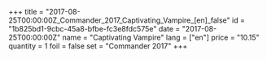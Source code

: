 +++
title = "2017-08-25T00:00:00Z_Commander_2017_Captivating_Vampire_[en]_false"
id = "1b825bd1-9cbc-45a8-bfbe-fc3e8fdc575e"
date = "2017-08-25T00:00:00Z"
name = "Captivating Vampire"
lang = ["en"]
price = "10.15"
quantity = 1
foil = false
set = "Commander 2017"
+++

